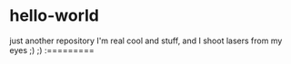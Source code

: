 # hello-world
just another repository
I'm real cool and stuff, and I shoot lasers from my eyes ;) ;) :=========
